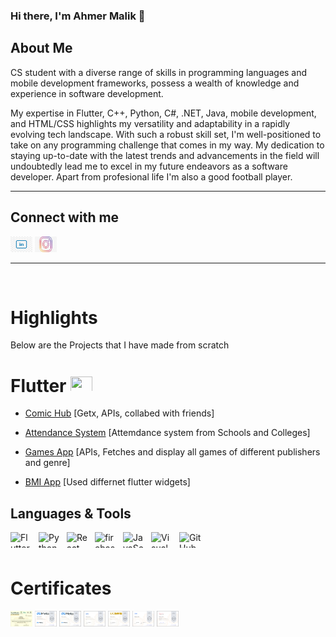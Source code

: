 ### Hi there, I'm Ahmer Malik 👋

<!--
**ahmermalik099/ahmermalik099** is a ✨ _special_ ✨ repository because its `README.md` (this file) appears on your GitHub profile.

Here are some ideas to get you started:


- 🔭 I’m currently working on ...
- 🌱 I’m currently learning ...
- 👯 I’m looking to collaborate on ...
- 🤔 I’m looking for help with ...
- 💬 Ask me about ...
- 📫 How to reach me: ...
- 😄 Pronouns: ...
- ⚡ Fun fact: ...
-->

## About Me
CS student with a diverse range of skills in programming languages and mobile development frameworks, possess a wealth of knowledge and experience in software development.

My expertise in Flutter, C++, Python, C#, .NET, Java, mobile development, and HTML/CSS highlights my versatility and adaptability in a rapidly evolving tech landscape. With such a robust skill set, I'm well-positioned to take on any programming challenge that comes in my way. My dedication to staying up-to-date with the latest trends and advancements in the field will undoubtedly lead me to excel in my future endeavors as a software developer. Apart from profesional life I'm also a good football player.
<hr/>

## Connect with me
[![website ](./images/linkedin.jpg )](www.linkedin.com/in/ahmer-malik-478836256)
[![website](./images/instagram.jpg)](https://www.instagram.com/ahmer._.malik/)

<hr/>
<br/>

# Highlights
Below are the Projects that I have made from scratch

# Flutter <img width ='20' height='20' src="https://static-00.iconduck.com/assets.00/flutter-plain-icon-1655x2048-tm6fsmjb.png" />

- [Comic Hub](https://github.com/ahmermalik099/Comic-Hub-Flutter) [Getx, APIs, collabed with friends]

- [Attendance System](https://github.com/ahmermalik099/attendance_system) [Attemdance system from Schools and Colleges]

- [Games App](https://github.com/ahmermalik099/Games_App_Flutter) [APIs, Fetches and display all games of different publishers and genre]

- [BMI App](https://github.com/ahmermalik099/BMI-App-Flutter) [Used differnet flutter widgets]


## Languages & Tools
[<img align="left" alt="Flutter" width="26px" height="26px" src="./img/flutter-icon.png" style="padding-right:10px;" />]()
[<img align="left" alt="Python" width="26px" height="26px" src="https://static.vecteezy.com/system/resources/previews/012/697/295/original/3d-python-programming-language-logo-free-png.png" style="padding-right:10px;" />]()
[<img align="left" alt="React" width="26px" src="https://cdn.jsdelivr.net/gh/devicons/devicon/icons/react/react-original.svg" style="padding-right:10px;" />]()
[<img align="left" alt="firebase" width="26px" src="https://img.icons8.com/color/256/firebase.png" style="padding-right:10px;" />]()
[<img align="left" alt="JavaScript" width="26px" src="https://cdn.jsdelivr.net/gh/devicons/devicon/icons/javascript/javascript-original.svg" style="padding-right:10px;" />]()
[<img align="left" alt="Visual Studio Code" width="26px" height="26px" src="https://cdn.jsdelivr.net/gh/devicons/devicon/icons/vscode/vscode-original.svg" style="padding-right:10px;" />]()
[<img align="left" alt="GitHub" width="26px" src="https://user-images.githubusercontent.com/3369400/139447912-e0f43f33-6d9f-45f8-be46-2df5bbc91289.png" style="padding-right:10px;" />]()
<br/>
<br/>

# Certificates

<img alt="Flutter" height="400" width="500px" src="./images/course1.jpeg" />

<img alt="Flutter" height="400" width="500px" src="./images/course2.png" />

<img alt="Flutter" height="400" width="500px" src="./images/cousre3.jpeg" />

<img alt="Flutter" height="400" width="500px" src="./images/course4.jpeg" />

<img alt="Flutter" height="400" width="500px" src="./images/course5.jpeg" />

<img alt="Flutter" height="400" width="500px" src="./images/course6.png" />

<img alt="Flutter" height="400" width="500px" src="./images/course7.png" />





<style>
  img {
    width: 35px; 
    height: 25px;
  }
</style>